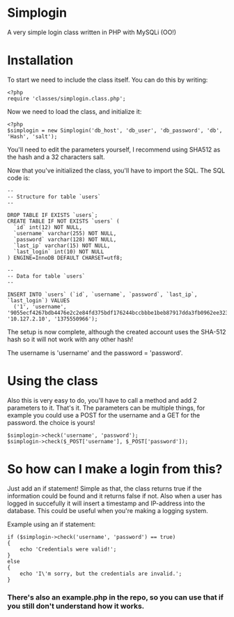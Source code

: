 Simplogin
=========

A very simple login class written in PHP with MySQLi (OO!)

# Installation
To start we need to include the class itself. You can do this by writing:

    <?php
    require 'classes/simplogin.class.php';
    
Now we need to load the class, and initialize it:

    <?php
    $simplogin = new Simplogin('db_host', 'db_user', 'db_password', 'db', 'Hash', 'salt');
    
You'll need to edit the parameters yourself, I recommend using SHA512 as the hash and a 32 characters salt.

Now that you've initialized the class, you'll have to import the SQL. The SQL code is:

    -- 
    -- Structure for table `users`
    -- 
    
    DROP TABLE IF EXISTS `users`;
    CREATE TABLE IF NOT EXISTS `users` (
      `id` int(12) NOT NULL,
      `username` varchar(255) NOT NULL,
      `password` varchar(128) NOT NULL,
      `last_ip` varchar(15) NOT NULL,
      `last_login` int(10) NOT NULL
    ) ENGINE=InnoDB DEFAULT CHARSET=utf8;
    
    -- 
    -- Data for table `users`
    -- 
    
    INSERT INTO `users` (`id`, `username`, `password`, `last_ip`, `last_login`) VALUES
      ('1', 'username', '9055ecf4267bdb4476e2c2e84fd375bdf176244bccbbbe1beb87917dda3fb0962ee3232774b5b5a1723f9803be60af5e63bcd8613c5ebd6b05697e253d98f258', '10.127.2.10', '1375550966');

The setup is now complete, although the created account uses the SHA-512 hash so it will not work with any other hash!

The username is 'username' and the password = 'password'.
# Using the class
Also this is very easy to do, you'll have to call a method and add 2 parameters to it. That's it. The parameters can be multiple things, for example you could use a POST for the username and a GET for the password. the choice is yours!

    $simplogin->check('username', 'password');
    $simplogin->check($_POST['username'], $_POST['password']);
    
# So how can I make a login from this?
Just add an if statement! Simple as that, the class returns true if the information could be found and it returns false if not. Also when a user has logged in succefully it will insert a timestamp and IP-address into the database. This could be useful when you're making a logging system.

Example using an if statement:

    if ($simplogin->check('username', 'password') == true)
    {
        echo 'Credentials were valid!';
    }
    else
    {
        echo 'I\'m sorry, but the credentials are invalid.';
    }
    
### There's also an example.php in the repo, so you can use that if you still don't understand how it works.